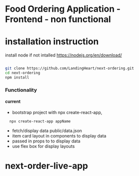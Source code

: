 # Food Ordering Application - Frontend - non functional


# installation instruction

install node if not intalled https://nodejs.org/en/download/

```bash

git clone https://github.com/LandingHeart/next-ordering.git
cd next-ordering
npm install

```

### Functionality

#### current

- bootstrap project with npx create-react-app,

```bash
  npx create-react-app appName
```

- fetch/display data public/data.json
- item card layout in components to display data
- passed in props to to display data
- use flex box for display layouts

# next-order-live-app

